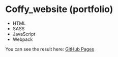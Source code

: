 # Coffy_website (portfolio)

- HTML
- SASS
- JavaScript
- Webpack

You can see the result here: [GitHub Pages](https://yevhenmedovnyk.github.io/Coffy_page_portfolio/)
